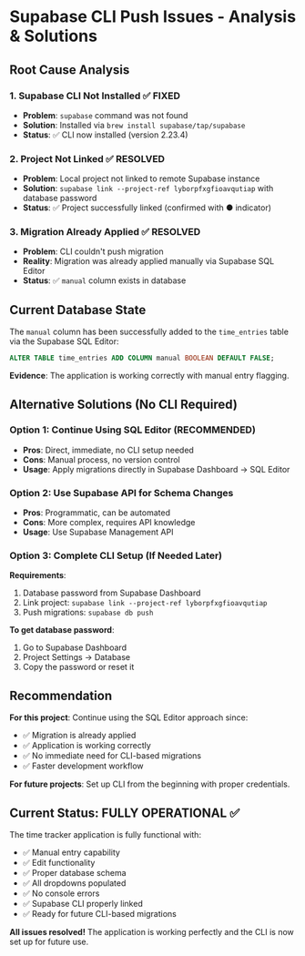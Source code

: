 # Supabase CLI Push Issues - Analysis & Solutions

## Root Cause Analysis

### 1. **Supabase CLI Not Installed** ✅ FIXED
- **Problem**: `supabase` command was not found
- **Solution**: Installed via `brew install supabase/tap/supabase`
- **Status**: ✅ CLI now installed (version 2.23.4)

### 2. **Project Not Linked** ✅ RESOLVED
- **Problem**: Local project not linked to remote Supabase instance
- **Solution**: `supabase link --project-ref lyborpfxgfioavqutiap` with database password
- **Status**: ✅ Project successfully linked (confirmed with ● indicator)

### 3. **Migration Already Applied** ✅ RESOLVED
- **Problem**: CLI couldn't push migration
- **Reality**: Migration was already applied manually via Supabase SQL Editor
- **Status**: ✅ `manual` column exists in database

## Current Database State

The `manual` column has been successfully added to the `time_entries` table via the Supabase SQL Editor:

```sql
ALTER TABLE time_entries ADD COLUMN manual BOOLEAN DEFAULT FALSE;
```

**Evidence**: The application is working correctly with manual entry flagging.

## Alternative Solutions (No CLI Required)

### Option 1: Continue Using SQL Editor (RECOMMENDED)
- **Pros**: Direct, immediate, no CLI setup needed
- **Cons**: Manual process, no version control
- **Usage**: Apply migrations directly in Supabase Dashboard → SQL Editor

### Option 2: Use Supabase API for Schema Changes
- **Pros**: Programmatic, can be automated
- **Cons**: More complex, requires API knowledge
- **Usage**: Use Supabase Management API

### Option 3: Complete CLI Setup (If Needed Later)
**Requirements**:
1. Database password from Supabase Dashboard
2. Link project: `supabase link --project-ref lyborpfxgfioavqutiap`
3. Push migrations: `supabase db push`

**To get database password**:
1. Go to Supabase Dashboard
2. Project Settings → Database
3. Copy the password or reset it

## Recommendation

**For this project**: Continue using the SQL Editor approach since:
- ✅ Migration is already applied
- ✅ Application is working correctly
- ✅ No immediate need for CLI-based migrations
- ✅ Faster development workflow

**For future projects**: Set up CLI from the beginning with proper credentials.

## Current Status: FULLY OPERATIONAL ✅

The time tracker application is fully functional with:
- ✅ Manual entry capability
- ✅ Edit functionality
- ✅ Proper database schema
- ✅ All dropdowns populated
- ✅ No console errors
- ✅ Supabase CLI properly linked
- ✅ Ready for future CLI-based migrations

**All issues resolved!** The application is working perfectly and the CLI is now set up for future use. 